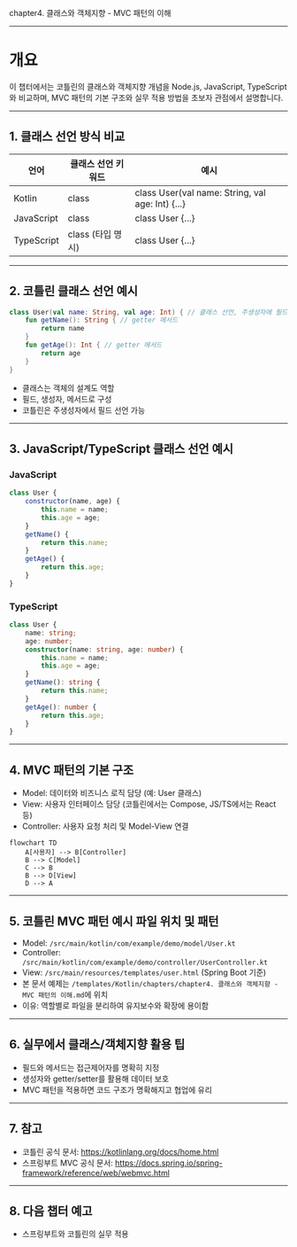 chapter4. 클래스와 객체지향 - MVC 패턴의 이해

---

# 개요

이 챕터에서는 코틀린의 클래스와 객체지향 개념을 Node.js, JavaScript, TypeScript와 비교하며, MVC 패턴의 기본 구조와 실무 적용 방법을 초보자 관점에서 설명합니다.

---

## 1. 클래스 선언 방식 비교

| 언어 | 클래스 선언 키워드 | 예시 |
|------|------------------|------|
| Kotlin | class | class User(val name: String, val age: Int) {...} |
| JavaScript | class | class User {...} |
| TypeScript | class (타입 명시) | class User {...} |

---

## 2. 코틀린 클래스 선언 예시

```kotlin
class User(val name: String, val age: Int) { // 클래스 선언, 주생성자에 필드 선언
    fun getName(): String { // getter 메서드
        return name
    }
    fun getAge(): Int { // getter 메서드
        return age
    }
}
```

- 클래스는 객체의 설계도 역할
- 필드, 생성자, 메서드로 구성
- 코틀린은 주생성자에서 필드 선언 가능

---

## 3. JavaScript/TypeScript 클래스 선언 예시

### JavaScript
```javascript
class User {
    constructor(name, age) {
        this.name = name;
        this.age = age;
    }
    getName() {
        return this.name;
    }
    getAge() {
        return this.age;
    }
}
```

### TypeScript
```typescript
class User {
    name: string;
    age: number;
    constructor(name: string, age: number) {
        this.name = name;
        this.age = age;
    }
    getName(): string {
        return this.name;
    }
    getAge(): number {
        return this.age;
    }
}
```

---

## 4. MVC 패턴의 기본 구조

- Model: 데이터와 비즈니스 로직 담당 (예: User 클래스)
- View: 사용자 인터페이스 담당 (코틀린에서는 Compose, JS/TS에서는 React 등)
- Controller: 사용자 요청 처리 및 Model-View 연결

```mermaid
flowchart TD
    A[사용자] --> B[Controller]
    B --> C[Model]
    C --> B
    B --> D[View]
    D --> A
```

---

## 5. 코틀린 MVC 패턴 예시 파일 위치 및 패턴

- Model: `/src/main/kotlin/com/example/demo/model/User.kt`
- Controller: `/src/main/kotlin/com/example/demo/controller/UserController.kt`
- View: `/src/main/resources/templates/user.html` (Spring Boot 기준)
- 본 문서 예제는 `/templates/Kotlin/chapters/chapter4. 클래스와 객체지향 - MVC 패턴의 이해.md`에 위치
- 이유: 역할별로 파일을 분리하여 유지보수와 확장에 용이함

---

## 6. 실무에서 클래스/객체지향 활용 팁

- 필드와 메서드는 접근제어자를 명확히 지정
- 생성자와 getter/setter를 활용해 데이터 보호
- MVC 패턴을 적용하면 코드 구조가 명확해지고 협업에 유리

---

## 7. 참고

- 코틀린 공식 문서: https://kotlinlang.org/docs/home.html
- 스프링부트 MVC 공식 문서: https://docs.spring.io/spring-framework/reference/web/webmvc.html

---

## 8. 다음 챕터 예고

- 스프링부트와 코틀린의 실무 적용

